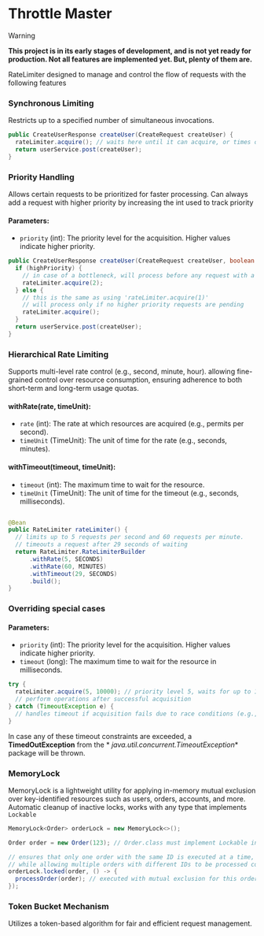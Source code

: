 # Throttle Master

> [!WARNING]
> **This project is in its early stages of development, and is not yet ready for production. Not all features are implemented yet. But, plenty of them are.**

RateLimiter designed to manage and control the flow of requests with the following features

### Synchronous Limiting

Restricts up to a specified number of simultaneous invocations.

```java
public CreateUserResponse createUser(CreateRequest createUser) {
  rateLimiter.acquire(); // waits here until it can acquire, or times out depending on the configuration
  return userService.post(createUser);
}
```

### Priority Handling

Allows certain requests to be prioritized for faster processing. Can always add a request with
higher priority by increasing the int used to track priority

#### Parameters:

- `priority` (int): The priority level for the acquisition. Higher values indicate higher priority.

```java
public CreateUserResponse createUser(CreateRequest createUser, boolean highPriority) {
  if (highPriority) {
    // in case of a bottleneck, will process before any request with a lower int
    rateLimiter.acquire(2);
  } else {
    // this is the same as using 'rateLimiter.acquire(1)'
    // will process only if no higher priority requests are pending
    rateLimiter.acquire();
  }
  return userService.post(createUser);
}
```

### Hierarchical Rate Limiting

Supports multi-level rate control (e.g., second, minute, hour).
allowing fine-grained control over resource consumption, ensuring adherence to both short-term and
long-term usage quotas.

#### withRate(rate, timeUnit):

- `rate` (int): The rate at which resources are acquired (e.g., permits per second).
- `timeUnit` (TimeUnit): The unit of time for the rate (e.g., seconds, minutes).

#### withTimeout(timeout, timeUnit):

- `timeout` (int): The maximum time to wait for the resource.
- `timeUnit` (TimeUnit): The unit of time for the timeout (e.g., seconds, milliseconds).


```java

@Bean
public RateLimiter rateLimiter() {
  // limits up to 5 requests per second and 60 requests per minute. 
  // timeouts a request after 29 seconds of waiting
  return RateLimiter.RateLimiterBuilder
      .withRate(5, SECONDS)
      .withRate(60, MINUTES)
      .withTimeout(29, SECONDS)
      .build();
}
```

### Overriding special cases

#### Parameters:

- `priority` (int): The priority level for the acquisition. Higher values indicate higher priority.
- `timeout` (long): The maximum time to wait for the resource in milliseconds.

```java
try {
  rateLimiter.acquire(5, 10000); // priority level 5, waits for up to 10 seconds
  // perform operations after successful acquisition
} catch (TimeoutException e) {
  // handles timeout if acquisition fails due to race conditions (e.g., RateLimiter bottlenecked by higher-priority threads)
}
```

In case any of these timeout constraints are exceeded, a **TimedOutException** from the *
*java.util.concurrent.TimeoutException** package will be thrown.

### MemoryLock

MemoryLock is a lightweight utility for applying in-memory mutual exclusion over key-identified
resources such as users, orders, accounts, and more.
Automatic cleanup of inactive locks, works with any type that implements `Lockable`

```java
MemoryLock<Order> orderLock = new MemoryLock<>();

Order order = new Order(123); // Order.class must implement Lockable interface

// ensures that only one order with the same ID is executed at a time,
// while allowing multiple orders with different IDs to be processed concurrently
orderLock.locked(order, () -> {
  processOrder(order); // executed with mutual exclusion for this order ID
});
```

### Token Bucket Mechanism

Utilizes a token-based algorithm for fair and efficient request management.